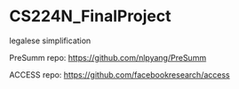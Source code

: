# CS224N_FinalProject
legalese simplification

PreSumm repo: https://github.com/nlpyang/PreSumm

ACCESS repo: https://github.com/facebookresearch/access